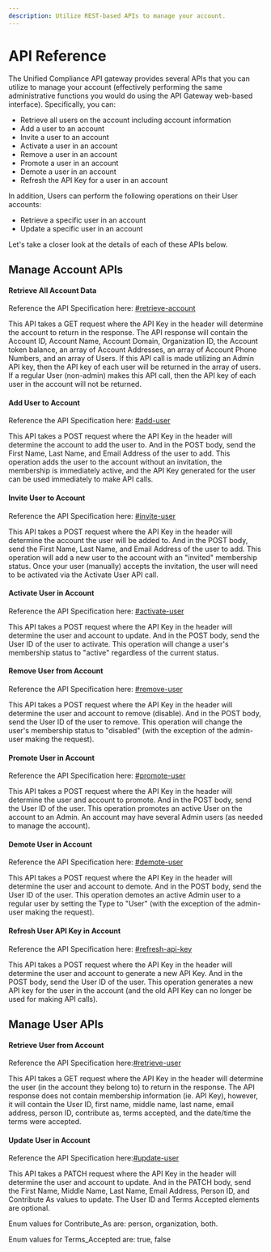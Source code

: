 ```yaml
---
description: Utilize REST-based APIs to manage your account.
---
```


# API Reference

The Unified Compliance API gateway provides several APIs that you can utilize to manage your account (effectively performing the same administrative functions you would do using the API Gateway web-based interface).  Specifically, you can:

* Retrieve all users on the account including account information
* Add a user to an account&#x20;
* Invite a user to an account
* Activate a user in an account
* Remove a user in an account
* Promote a user in an account
* Demote a user in an account
* Refresh the API Key for a user in an account

In addition, Users can perform the following operations on their User accounts:

* Retrieve a specific user in an account
* Update a specific user in an account

Let's take a closer look at the details of each of these APIs below.

## Manage Account APIs

#### Retrieve All Account Data

Reference the API Specification here:  [#retrieve-account](api-test.md#retrieve-account "mention")

This API takes a GET request where the API Key in the header will determine the account to return in the response.  The API response will contain the Account ID, Account Name, Account Domain, Organization ID, the Account token balance, an array of Account Addresses, an array of Account Phone Numbers, and an array of Users.  If this API call is made utilizing an Admin API key, then the API key of each user will be returned in the array of users.  If a regular User (non-admin) makes this  API call, then the API key of each user in the account will not be returned. &#x20;

#### Add User to Account

Reference the API Specification here:  [#add-user](api-test.md#add-user "mention")

This API takes a POST request where the API Key in the header will determine the account to add the user to.  And in the POST body, send the First Name, Last Name, and Email Address of the user to add.  This operation adds the user to the account without an invitation, the membership is immediately active, and the API Key generated for the user can be used immediately to make API calls.&#x20;

#### Invite User to Account

Reference the API Specification here:  [#invite-user](api-test.md#invite-user "mention")

This API takes a POST request where the API Key in the header will determine the account the user will be added to.  And in the POST body, send the First Name, Last Name, and Email Address of the user to add.  This operation will add a new user to the account with an "invited" membership status.  Once your user (manually) accepts the invitation, the user will need to be activated via the Activate User API call.

#### Activate User in Account

Reference the API Specification here: [#activate-user](api-test.md#activate-user "mention")

This API takes a POST request where the API Key in the header will determine the user and account to update.  And in the POST body, send the User ID of the user to activate.  This operation will change a user's membership status to "active" regardless of the current status.

#### Remove User from Account

Reference the API Specification here: [#remove-user](api-test.md#remove-user "mention")

This API takes a POST request where the API Key in the header will determine the user and account to remove (disable).  And in the POST body, send the User ID of the user to remove.  This operation will change the user's membership status to "disabled" (with the exception of the admin-user making the request). &#x20;

#### Promote User in Account

Reference the API Specification here: [#promote-user](api-test.md#promote-user "mention")

This API takes a POST request where the API Key in the header will determine the user and account to promote.  And in the POST body, send the User ID of the user.  This operation promotes an active User on the account to an Admin.   An account may have several Admin users (as needed to manage the account). &#x20;

#### Demote User in Account

Reference the API Specification here: [#demote-user](api-test.md#demote-user "mention")

This API takes a POST request where the API Key in the header will determine the user and  account to demote.  And in the POST body, send the User ID of the user.  This operation demotes an active Admin user to a regular user by setting the Type to "User" (with the exception of the admin-user making the request).

#### Refresh User API Key in Account

Reference the API Specification here: [#refresh-api-key](api-test.md#refresh-api-key "mention")

This API takes a POST request where the API Key in the header will determine the user and account to generate a new API Key.  And in the POST body, send the User ID of the user.  This operation generates a new API key for the user in the account (and the old API Key can no longer be used for making API calls). &#x20;

## Manage User APIs

#### Retrieve User from Account

Reference the API Specification here:[#retrieve-user](api-test.md#retrieve-user "mention") &#x20;

This API takes a GET request where the API Key in the header will determine the user (in the account they belong to) to return in the response.  The API response does not contain membership information (ie. API Key), however, it will contain the User ID, first name, middle name, last name, email address, person ID, contribute as, terms accepted, and the date/time the terms were accepted. &#x20;

#### Update User in Account

Reference the API Specification here:[#update-user](api-test.md#update-user "mention")

This API takes a PATCH request where the API Key in the header will determine the user and account to update.  And in the PATCH body, send the First Name, Middle Name, Last Name, Email Address, Person ID, and Contribute As values to update.  The User ID and Terms Accepted elements are optional. &#x20;

Enum values for Contribute\_As are:  person, organization, both. &#x20;

Enum values for Terms\_Accepted are:  true, false &#x20;

